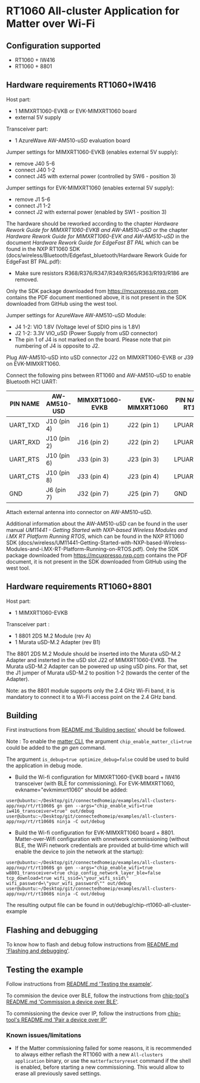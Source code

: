 # RT1060 All-cluster Application for Matter over Wi-Fi

## Configuration supported
- RT1060 + IW416
- RT1060 + 8801

## Hardware requirements RT1060+IW416

Host part:

- 1 MIMXRT1060-EVKB or EVK-MIMXRT1060 board
- external 5V supply

Transceiver part:

- 1 AzureWave AW-AM510-uSD evaluation board

Jumper settings for MIMXRT1060-EVKB (enables external 5V supply):

- remove  J40 5-6
- connect J40 1-2
- connect J45 with external power (controlled by SW6 - position 3)

Jumper settings for EVK-MIMXRT1060 (enables external 5V supply):

- remove  J1 5-6
- connect J1 1-2
- connect J2 with external power (enabled by SW1 - position 3)

The hardware should be reworked according to the chapter *Hardware Rework Guide for MIMXRT1060-EVKB and AW-AM510-uSD* or the chapter *Hardware Rework Guide for MIMXRT1060-EVK and AW-AM510-uSD* in the document *Hardware Rework Guide for EdgeFast BT PAL* which can be found in the NXP RT1060 SDK (docs/wireless/Bluetooth/Edgefast_bluetooth/Hardware Rework Guide for EdgeFast BT PAL.pdf):

- Make sure resistors R368/R376/R347/R349/R365/R363/R193/R186 are removed.

Only the SDK package downloaded from https://mcuxpresso.nxp.com contains the PDF document mentioned above, it is not present in the SDK downloaded from GitHub using the west tool.

Jumper settings for AzureWave AW-AM510-uSD Module:

- J4  1-2: VIO 1.8V (Voltage level of SDIO pins is 1.8V)
- J2  1-2: 3.3V VIO_uSD (Power Supply from uSD connector)
- The pin 1 of J4 is not marked on the board. Please note that pin numbering of J4 is opposite to J2.

Plug AW-AM510-uSD into uSD connector J22 on MIMXRT1060-EVKB or J39 on EVK-MIMXRT1060.

Connect the following pins between RT1060 and AW-AM510-uSD to enable Bluetooth HCI UART:

| PIN NAME | AW-AM510-USD | MIMXRT1060-EVKB | EVK-MIMXRT1060 | PIN NAME OF RT1060 | GPIO NAME OF RT1060 |
|----------|--------------|-----------------|----------------|--------------------|---------------------|
| UART_TXD | J10 (pin 4)  | J16 (pin 1)     | J22 (pin 1)    | LPUART3_RXD        | GPIO_AD_B1_07       |
| UART_RXD | J10 (pin 2)  | J16 (pin 2)     | J22 (pin 2)    | LPUART3_TXD        | GPIO_AD_B1_06       |
| UART_RTS | J10 (pin 6)  | J33 (pin 3)     | J23 (pin 3)    | LPUART3_CTS        | GPIO_AD_B1_04       |
| UART_CTS | J10 (pin 8\) | J33 (pin 4)     | J23 (pin 4)    | LPUART3_RTS        | GPIO_AD_B1_05       |
| GND      | J6  (pin 7)  | J32 (pin 7)     | J25 (pin 7)    | GND                | GND                 |

Attach external antenna into connector on AW-AM510-uSD.

Additional information about the AW-AM510-uSD can be found in the user manual *UM11441 - Getting Started with NXP-based Wireless Modules and i.MX RT Platform Running RTOS*, which can be found in the NXP RT1060 SDK (docs/wireless/UM11441-Getting-Started-with-NXP-based-Wireless-Modules-and-i.MX-RT-Platform-Running-on-RTOS.pdf). Only the SDK package downloaded from https://mcuxpresso.nxp.com contains the PDF document, it is not present in the SDK downloaded from GitHub using the west tool.

<a name="building"></a>

## Hardware requirements RT1060+8801
Host part:

- 1 MIMXRT1060-EVKB

Transceiver part :
- 1 8801 2DS M.2 Module (rev A)
- 1 Murata uSD-M.2 Adapter (rev B1)

The 8801 2DS M.2 Module should be inserted into the Murata uSD-M.2 Adapter and insterted in the uSD slot J22 of MIMXRT1060-EVKB. The Murata uSD-M.2 Adapter can be powered up using uSD pins. For that, set the J1 jumper of Murata uSD-M.2 to position 1-2 (towards the center of the Adapter).

Note: as the 8801 module supports only the 2.4 GHz Wi-Fi band, it is mandatory to connect it to a Wi-Fi access point on the 2.4 GHz band.

## Building

First instructions from [README.md 'Building section'][readme_building_section] should be followed.

[readme_building_section]: README.md#building

Note : To enable the [matter CLI](README.md#matter-shell), the argument ```chip_enable_matter_cli=true``` could be added to the *gn gen* command.

The argument ```is_debug=true optimize_debug=false``` could be used to build the application in debug mode.

-   Build the Wi-fi configuration for MIMXRT1060-EVKB board + IW416 transceiver (with BLE for commissioning). For EVK-MIMXRT1060, evkname=\"evkmimxrt1060\" should be added:

```
user@ubuntu:~/Desktop/git/connectedhomeip/examples/all-clusters-app/nxp/rt/rt1060$ gn gen --args="chip_enable_wifi=true iw416_transceiver=true" out/debug
user@ubuntu:~/Desktop/git/connectedhomeip/examples/all-clusters-app/nxp/rt/rt1060$ ninja -C out/debug
```

-   Build the Wi-fi configuration for EVK-MIMXRT1060 board + 8801. Matter-over-Wifi configuration with onnetwork commissioning (without BLE, the WiFi network credentials are provided at build-time which will enable the device to join the network at the startup):

```
user@ubuntu:~/Desktop/git/connectedhomeip/examples/all-clusters-app/nxp/rt/rt1060$ gn gen --args="chip_enable_wifi=true w8801_transceiver=true chip_config_network_layer_ble=false tcp_download=true wifi_ssid=\"your_wifi_ssid\" wifi_password=\"your_wifi_password\"" out/debug
user@ubuntu:~/Desktop/git/connectedhomeip/examples/all-clusters-app/nxp/rt/rt1060$ ninja -C out/debug
```

The resulting output file can be found in out/debug/chip-rt1060-all-cluster-example

<a name="flashdebug"></a>

## Flashing and debugging

To know how to flash and debug follow instructions from [README.md 'Flashing and debugging'][readme_flash_debug_section].

[readme_flash_debug_section]:README.md#flashdebug

## Testing the example

Follow instructions from [README.md 'Testing the example'][readme_test_example_section].

[readme_test_example_section]:README.md#testing-the-example

To commision the device over BLE, follow the instructions from [chip-tool's README.md 'Commission a device over BLE'][readme_ble_commissioning_section].

[readme_ble_commissioning_section]:../../../../chip-tool/README.md#commission-a-device-over-ble

To commissioning the device over IP, follow the instructions from [chip-tool's README.md 'Pair a device over IP'][readme_pair_ip_commissioning_section]

[readme_pair_ip_commissioning_section]: ../../../../chip-tool/README.md#pair-a-device-over-ip

### Known issues/limitations

- If the Matter commissioning failed for some reasons, it is recommended to always either reflash the RT1060 with a new `All-clusters application` binary, or use the ```matterfactoryreset``` command if the shell is enabled, before starting a new commissioning. This would allow to erase all previously saved settings.

